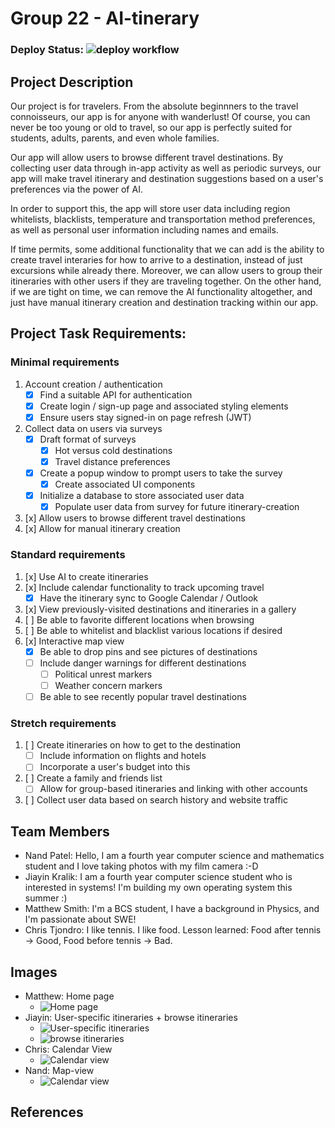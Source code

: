 # Group 22 - AI-tinerary

### Deploy Status: ![deploy workflow](https://github.com/ubc-cpsc455-2024S/project-22_intellig-s/actions/workflows/deploy.yaml/badge.svg)

## Project Description

Our project is for travelers. From the absolute beginnners to the travel connoisseurs, our app is for anyone with wanderlust! Of course, you can never be too young or old to travel, so our app is perfectly suited for students, adults, parents, and even whole families.

Our app will allow users to browse different travel destinations. By collecting user data through in-app activity as well as periodic surveys, our app will make travel itinerary and destination suggestions based on a user's preferences via the power of AI.

In order to support this, the app will store user data including region whitelists, blacklists, temperature and transportation method preferences, as well as personal user information including names and emails.

If time permits, some additional functionality that we can add is the ability to create travel interaries for how to arrive to a destination, instead of just excursions while already there. Moreover, we can allow users to group their itineraries with other users if they are traveling together. On the other hand, if we are tight on time, we can remove the AI functionality altogether, and just have manual itinerary creation and destination tracking within our app.

## Project Task Requirements:

### Minimal requirements

1. Account creation / authentication
   - [x] Find a suitable API for authentication
   - [x] Create login / sign-up page and associated styling elements
   - [x] Ensure users stay signed-in on page refresh (JWT)
2. Collect data on users via surveys
   - [x] Draft format of surveys
     - [x] Hot versus cold destinations
     - [x] Travel distance preferences
   - [x] Create a popup window to prompt users to take the survey
     - [x] Create associated UI components
   - [x] Initialize a database to store associated user data
     - [x] Populate user data from survey for future itinerary-creation
3. [x] Allow users to browse different travel destinations
4. [x] Allow for manual itinerary creation

### Standard requirements

1. [x] Use AI to create itineraries
2. [x] Include calendar functionality to track upcoming travel
   - [x] Have the itinerary sync to Google Calendar / Outlook
3. [x] View previously-visited destinations and itineraries in a gallery
4. [ ] Be able to favorite different locations when browsing
5. [ ] Be able to whitelist and blacklist various locations if desired
6. [x] Interactive map view
   - [x] Be able to drop pins and see pictures of destinations
   - [ ] Include danger warnings for different destinations
     - [ ] Political unrest markers
     - [ ] Weather concern markers
   - [ ] Be able to see recently popular travel destinations

### Stretch requirements

1. [ ] Create itineraries on how to get to the destination
   - [ ] Include information on flights and hotels
   - [ ] Incorporate a user's budget into this
2. [ ] Create a family and friends list
   - [ ] Allow for group-based itineraries and linking with other accounts
3. [ ] Collect user data based on search history and website traffic

## Team Members

- Nand Patel: Hello, I am a fourth year computer science and mathematics student and I love taking photos with my film camera :-D
- Jiayin Kralik: I am a fourth year computer science student who is interested in systems! I'm building my own operating system this summer :)
- Matthew Smith: I'm a BCS student, I have a background in Physics, and I'm passionate about SWE!
- Chris Tjondro: I like tennis. I like food. Lesson learned: Food after tennis -> Good, Food before tennis -> Bad.

## Images

- Matthew: Home page
  - ![Home page](./images/home-page.jpeg)
- Jiayin: User-specific itineraries + browse itineraries
  - ![User-specific itineraries](./images/1.png)
  - ![browse itineraries](./images/2.png)
- Chris: Calendar View
  - ![Calendar view](./images/AItinerary-CalendarView.jpg)
- Nand: Map-view
  - ![Calendar view](./images/map-view.jpeg)

## References
